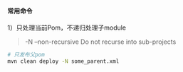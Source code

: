 #### 常用命令

1）只处理当前Pom，不递归处理子module

> -N –non-recursive Do not recurse into sub-projects

```bash
# 只发布父pom
mvn clean deploy -N some_parent.xml
```



